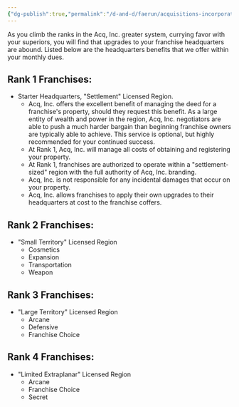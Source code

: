 ```yaml
---
{"dg-publish":true,"permalink":"/d-and-d/faerun/acquisitions-incorporated/franchise-management/main-office-contracts/headquarters-information/"}
---
```


As you climb the ranks in the Acq, Inc. greater system, currying favor with your superiors, you will find that upgrades to your franchise headquarters are abound. Listed below are the headquarters benefits that we offer within your monthly dues.

## Rank 1 Franchises:
- Starter Headquarters, "Settlement" Licensed Region.
	- Acq, Inc. offers the excellent benefit of managing the deed for a franchise's property, should they request this benefit. As a large entity of wealth and power in the region, Acq, Inc. negotiators are able to push a much harder bargain than beginning franchise owners are typically able to achieve. This service is optional, but highly recommended for your continued success.
	- At Rank 1, Acq, Inc. will manage all costs of obtaining and registering your property. 
	- At Rank 1, franchises are authorized to operate within a "settlement-sized" region with the full authority of Acq, Inc. branding.
	- Acq, Inc. is not responsible for any incidental damages that occur on your property.
	- Acq, Inc. allows franchises to apply their own upgrades to their headquarters at cost to the franchise coffers.
## Rank 2 Franchises:
- "Small Territory" Licensed Region
	- Cosmetics
	- Expansion
	- Transportation
	- Weapon
## Rank 3 Franchises:
- "Large Territory" Licensed Region
	- Arcane
	- Defensive
	- Franchise Choice
## Rank 4 Franchises:
- "Limited Extraplanar" Licensed Region
	- Arcane
	- Franchise Choice
	- Secret